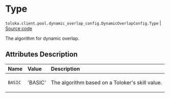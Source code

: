 # Type
`toloka.client.pool.dynamic_overlap_config.DynamicOverlapConfig.Type` | [Source code](https://github.com/Toloka/toloka-kit/blob/v1.1.2/src/client/pool/dynamic_overlap_config.py#L34)

The algorithm for dynamic overlap.

## Attributes Description

| Name | Value | Description |
| :------| :-----------| :----------| 
`BASIC`|'BASIC'|<p>The algorithm based on a Toloker&#x27;s skill value.</p>

